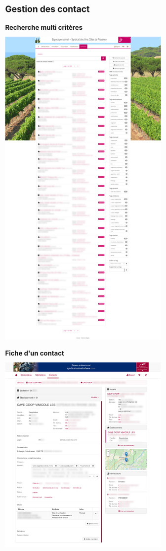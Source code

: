 # Gestion des contact

## Recherche multi critères

![Recherche des contacts](contacts.jpg)

## Fiche d'un contact

![Fiche Contact](contact_fiche.png)
